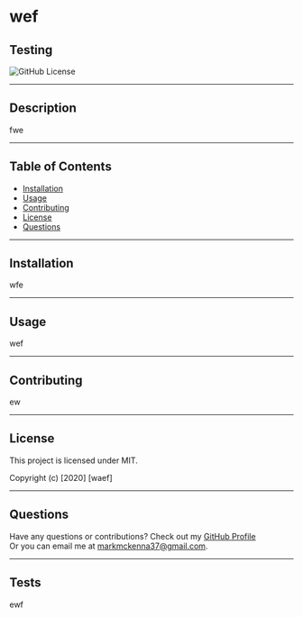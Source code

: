 
# wef
  
## Testing
  
![GitHub License](https://img.shields.io/badge/license-MIT-blue.svg)
  
---
  
## Description 
fwe
                      
--- 
                      
## Table of Contents
                      
                      
* [Installation](#installation)
* [Usage](#usage)
* [Contributing](#contributing)
* [License](#license)
* [Questions](#questions)
                      
---
                      
## Installation
                      
wfe
                      
                      
---
                      
## Usage 
                      
wef
                      
---
                      
## Contributing
                      
ew
                      
---
                      
## License
                      
This project is licensed under MIT.
  
Copyright (c) [2020] [waef]
  
                      
---
                                                         
## Questions
Have any questions or contributions? Check out my [GitHub Profile](https://github.com/waef)                 
Or you can email me at [markmckenna37@gmail.com](markmckenna37@gmail.com).
                      
---
                      
## Tests
                      
ewf
